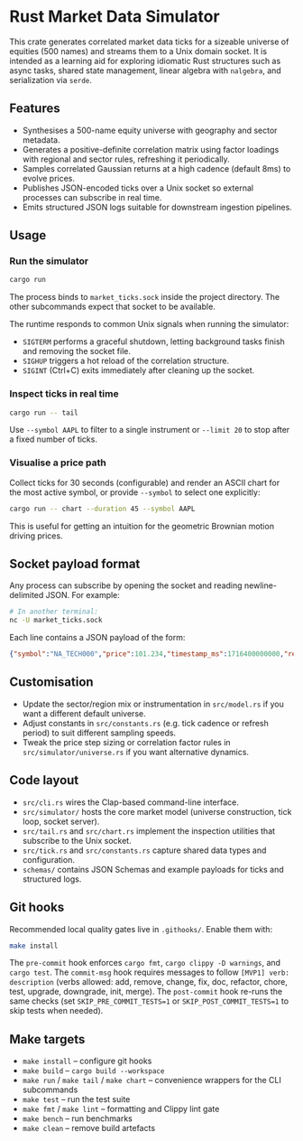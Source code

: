 # Rust Market Data Simulator

This crate generates correlated market data ticks for a sizeable universe of equities (500 names) and streams them to a Unix domain socket. It is intended as a learning aid for exploring idiomatic Rust structures such as async tasks, shared state management, linear algebra with `nalgebra`, and serialization via `serde`.

## Features

- Synthesises a 500-name equity universe with geography and sector metadata.
- Generates a positive-definite correlation matrix using factor loadings with regional and sector rules, refreshing it periodically.
- Samples correlated Gaussian returns at a high cadence (default 8ms) to evolve prices.
- Publishes JSON-encoded ticks over a Unix socket so external processes can subscribe in real time.
- Emits structured JSON logs suitable for downstream ingestion pipelines.

## Usage

### Run the simulator

```bash
cargo run
```

The process binds to `market_ticks.sock` inside the project directory. The other subcommands expect that socket to be available.

The runtime responds to common Unix signals when running the simulator:

- `SIGTERM` performs a graceful shutdown, letting background tasks finish and removing the socket file.
- `SIGHUP` triggers a hot reload of the correlation structure.
- `SIGINT` (Ctrl+C) exits immediately after cleaning up the socket.

### Inspect ticks in real time

```bash
cargo run -- tail
```

Use `--symbol AAPL` to filter to a single instrument or `--limit 20` to stop after a fixed number of ticks.

### Visualise a price path

Collect ticks for 30 seconds (configurable) and render an ASCII chart for the most active symbol, or provide `--symbol` to select one explicitly:

```bash
cargo run -- chart --duration 45 --symbol AAPL
```

This is useful for getting an intuition for the geometric Brownian motion driving prices.

## Socket payload format

Any process can subscribe by opening the socket and reading newline-delimited JSON. For example:

```bash
# In another terminal:
nc -U market_ticks.sock
```

Each line contains a JSON payload of the form:

```json
{"symbol":"NA_TECH000","price":101.234,"timestamp_ms":1716400000000,"region":"north_america","sector":"technology"}
```

## Customisation

- Update the sector/region mix or instrumentation in `src/model.rs` if you want a different default universe.
- Adjust constants in `src/constants.rs` (e.g. tick cadence or refresh period) to suit different sampling speeds.
- Tweak the price step sizing or correlation factor rules in `src/simulator/universe.rs` if you want alternative dynamics.

## Code layout

- `src/cli.rs` wires the Clap-based command-line interface.
- `src/simulator/` hosts the core market model (universe construction, tick loop, socket server).
- `src/tail.rs` and `src/chart.rs` implement the inspection utilities that subscribe to the Unix socket.
- `src/tick.rs` and `src/constants.rs` capture shared data types and configuration.
- `schemas/` contains JSON Schemas and example payloads for ticks and structured logs.

## Git hooks

Recommended local quality gates live in `.githooks/`. Enable them with:

```bash
make install
```

The `pre-commit` hook enforces `cargo fmt`, `cargo clippy -D warnings`, and `cargo test`. The `commit-msg` hook requires messages to follow `[MVP1] verb: description` (verbs allowed: add, remove, change, fix, doc, refactor, chore, test, upgrade, downgrade, init, merge). The `post-commit` hook re-runs the same checks (set `SKIP_PRE_COMMIT_TESTS=1` or `SKIP_POST_COMMIT_TESTS=1` to skip tests when needed).

## Make targets

- `make install` – configure git hooks
- `make build` – `cargo build --workspace`
- `make run` / `make tail` / `make chart` – convenience wrappers for the CLI subcommands
- `make test` – run the test suite
- `make fmt` / `make lint` – formatting and Clippy lint gate
- `make bench` – run benchmarks
- `make clean` – remove build artefacts
